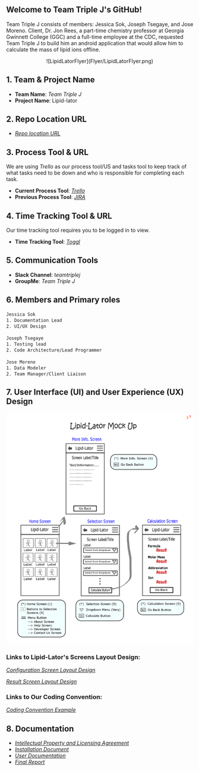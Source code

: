 ## Welcome to Team Triple J's GitHub!


Team Triple J consists of members: Jessica Sok, Joseph Tsegaye, and Jose Moreno. Client, Dr. Jon Rees, a part-time chemistry professor at Georgia Gwinnett College (GGC) and a full-time employee at the CDC, requested Team Triple J to build him an android application that would allow him to calculate the mass of lipid ions offline.

<center>![LipidLatorFlyer](Flyer/LipidLatorFlyer.png)</center>

## 1. Team & Project Name 

- **Team Name**: _Team Triple J_
- **Project Name**: Lipid-lator
  
## 2. Repo Location URL

- _[Repo location URL](https://github.com/soft-eng-practicum/lipid-lator.git)_

## 3. Process Tool & URL

We are using _Trello_ as our process tool/US and tasks tool to keep track of what tasks need to be down and who is responsible for completing each task.

- **Current Process Tool**:  _<a href="https://trello.com/teamtriplej1" target="_blank">Trello</a>_
- **Previous Process Tool**:  _<a href="http://itec-gunay.duckdns.org:8080/projects/TRIP/summary" target="_blank">JIRA</a>_

## 4. Time Tracking Tool & URL

Our time tracking tool requires you to be logged in to view.

- **Time Tracking Tool**: _<a href="https://toggl.com/app/dashboard/team/2299373/period/thisWeek" target="_blank">Toggl</a>_

## 5. Communication Tools
- **Slack Channel**: _teamtriplej_
- **GroupMe**: _Team Triple J_
	 
## 6. Members and Primary roles
    Jessica Sok
    1. Documentation Lead
    2. UI/UX Design
	
	Joseph Tsegaye
	1. Testing lead
	2. Code Architecture/Lead Programmer
    
    Jose Moreno
    1. Data Modeler
    2. Team Manager/Client Liaison
   
## 7. User Interface (UI) and User Experience (UX) Design

![LipidLatorMockUp](MockUp/LipidLatorMockUp_PNG.png)

### Links to Lipid-Lator's Screens Layout Design:
_<a href="https://github.com/soft-eng-practicum/lipid-lator/blob/master/Convention/ConfigurationScreenLayout.jpg" target="_blank">Configuration Screen Layout Design</a>_

_<a href="https://github.com/soft-eng-practicum/lipid-lator/blob/master/Convention/ResultScreenLayout.jpg" target="_blank">Result Screen Layout Design</a>_

### Links to Our Coding Convention:
_<a href="https://github.com/soft-eng-practicum/lipid-lator/blob/master/Convention/NamingConventionExample.PNG" target="_blank">Coding Convention Example</a>_

## 8. Documentation

- _[Intellectual Property and Licensing Agreement](https://github.com/soft-eng-practicum/lipid-lator/blob/master/Doumentation/LipidLatorLicensingAgreement.pdf)_
- _[Installation Document](https://github.com/soft-eng-practicum/lipid-lator/blob/master/Doumentation/LL_InstallationDocument.pdf)_
- _[User Documentation](https://github.com/soft-eng-practicum/lipid-lator/blob/master/Doumentation/LL_UserDocumention.pdf)_
- _[Final Report](https://github.com/soft-eng-practicum/lipid-lator/blob/master/Doumentation/LL_FinalReport.pdf)_

